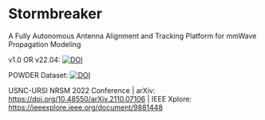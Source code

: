 # Stormbreaker
A Fully Autonomous Antenna Alignment and Tracking Platform for mmWave Propagation Modeling

v1.0 OR v22.04: [![DOI](https://zenodo.org/badge/480673653.svg)](https://zenodo.org/badge/latestdoi/480673653)

POWDER Dataset: [![DOI](https://zenodo.org/badge/DOI/10.5281/zenodo.7178597.svg)](https://doi.org/10.5281/zenodo.7178597)

USNC-URSI NRSM 2022 Conference | arXiv: https://doi.org/10.48550/arXiv.2110.07106 | IEEE Xplore: https://ieeexplore.ieee.org/document/9881448
